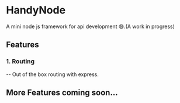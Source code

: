# HandyNode
A mini node js framework for api development 😅.(A work in progress)

## Features
### 1. Routing
 -- Out of the box routing with express.
 
## More Features coming soon...


